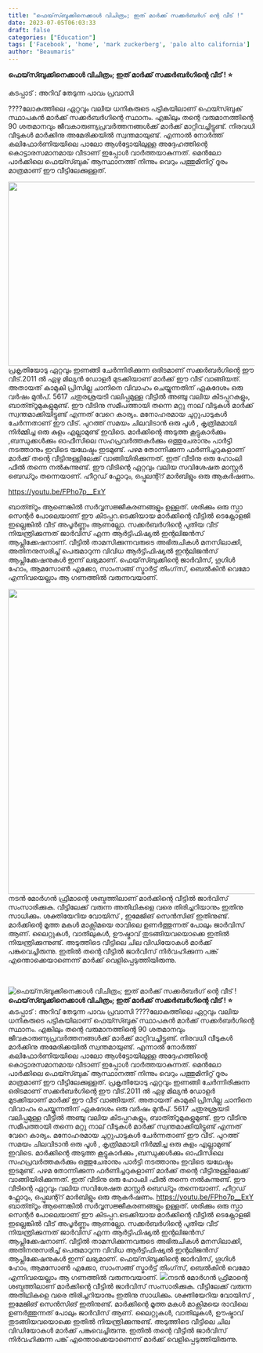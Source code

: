 ```yaml
---
title: "ഫെയ്‌സ്ബുക്കിനെക്കാൾ വിചിത്രം; ഇത് മാർക്ക് സക്കർബർഗ് ന്റെ വീട് !"
date: 2023-07-05T06:03:33
draft: false
categories: ["Education"]
tags: ['Facebook', 'home', 'mark zuckerberg', 'palo alto california']
author: "Beaumaris"
---
```


<strong>ഫെയ്‌സ്ബുക്കിനെക്കാൾ വിചിത്രം; ഇത് മാർക്ക് സക്കർബർഗിന്റെ വീട് ! ⭐</strong>

കടപ്പാട് : അറിവ് തേടുന്ന പാവം പ്രവാസി

????ലോകത്തിലെ ഏറ്റവും വലിയ ധനികരുടെ പട്ടികയിലാണ് ഫെയ്സ്ബുക് സ്ഥാപകന്‍ മാർക്ക് സക്കര്‍ബര്‍ഗിന്റെ സ്ഥാനം. എങ്കിലും തന്റെ വരുമാനത്തിന്റെ 90 ശതമാനവും ജീവകാരുണ്യപ്രവർത്തനങ്ങൾക്ക് മാർക്ക് മാറ്റിവച്ചിട്ടുണ്ട്. നിരവധി വീടുകള്‍ മാര്‍ക്കിനു അമേരിക്കയില്‍ സ്വന്തമായുണ്ട്. എന്നാല്‍ നോര്‍ത്ത് കലിഫോര്‍ണിയയിലെ പാലോ ആള്‍ട്ടോയിലുള്ള അദ്ദേഹത്തിന്റെ കൊട്ടാരസമാനമായ വീടാണ് ഇപ്പോള്‍ വാര്‍ത്തയാകുന്നത്. മെൻലോ പാര്‍ക്കിലെ ഫെയ്സ്ബുക് ആസ്ഥാനത്ത് നിന്നും വെറും പത്തുമിനിറ്റ് ദൂരം മാത്രമാണ് ഈ വീട്ടിലേക്കുള്ളത്.

<a href="https://cdn.boolokam.com/articles/2023/07/ffqff.jpg"><img class="size-full wp-image-402109 aligncenter" src="https://cdn.boolokam.com/articles/2023/07/ffqff.jpg" alt="" width="720" height="375" /></a>പ്രകൃതിയോടു ഏറ്റവും ഇണങ്ങി ചേര്‍ന്നിരിക്കുന്ന ഒരിടമാണ് സക്കര്‍ബര്‍ഗിന്റെ ഈ വീട്.2011 ല്‍ ഏഴു മില്യന്‍ ഡോളര്‍ മുടക്കിയാണ് മാര്‍ക്ക് ഈ വീട് വാങ്ങിയത്. അതായത് കാമുകി പ്രിസില്ല ചാനിനെ വിവാഹം ചെയ്യുന്നതിന് ഏകദേശം ഒരു വർഷം മുന്‍പ്. 5617 ചതുരശ്രയടി വലിപ്പമുള്ള വീട്ടില്‍ അഞ്ചു വലിയ കിടപ്പറകളും, ബാത്ത്റൂമുകളുമുണ്ട്. ഈ വീടിനു സമീപത്തായി തന്നെ മറ്റു നാല് വീടുകള്‍ മാര്‍ക്ക് സ്വന്തമാക്കിയിട്ടുണ്ട് എന്നത് വേറെ കാര്യം. മനോഹരമായ ചുറ്റുപാടുകള്‍ ചേര്‍ന്നതാണ് ഈ വീട്. പുറത്ത് സമയം ചിലവിടാന്‍ ഒരു പൂള്‍ , കൃത്രിമമായി നിര്‍മ്മിച്ച ഒരു കുളം എല്ലാമുണ്ട് ഇവിടെ. മാര്‍ക്കിന്റെ അടുത്ത കൂട്ടുകാര്‍ക്കും ,ബന്ധുക്കള്‍ക്കും ഓഫീസിലെ സഹപ്രവര്‍ത്തകര്‍ക്കും ഒത്തുചേരാനും പാര്‍ട്ടി നടത്താനും ഇവിടെ യഥേഷ്ടം ഇടമുണ്ട്. പഴമ തോന്നിക്കുന്ന ഫര്‍ണിച്ചറുകളാണ് മാര്‍ക്ക് തന്റെ വീട്ടിനുള്ളിലേക്ക് വാങ്ങിയിരിക്കുന്നത്. ഇത് വീടിനു ഒരു ഹോംലി ഫീല്‍ തന്നെ നല്‍കുന്നുണ്ട്. ഈ വീടിന്റെ ഏറ്റവും വലിയ സവിശേഷത മാസ്റ്റര്‍ ബെഡ്റൂം തന്നെയാണ്. ഹീറ്റഡ് ഫ്ലോറും, ഒപ്പുലന്റ്റ് മാര്‍ബിളും ഒരു ആകര്‍ഷണം.

https://youtu.be/FPho7p__ExY

ബാത്ത്റൂം ആണെങ്കില്‍ സര്‍വ്വസജ്ജീകരണങ്ങളും ഉള്ളത്. ശരിക്കും ഒരു സ്പാ സെന്റര്‍ പോലെയാണ് ഈ കിടപ്പറ.ടെക്കിയായ മാര്‍ക്കിന്റെ വീട്ടില്‍ ടെക്നോളജി ഇല്ലെങ്കില്‍ വീട് അപൂര്‍ണ്ണം ആണല്ലോ. സക്കര്‍ബര്‍ഗിന്റെ പുതിയ വീട് നിയന്ത്രിക്കുന്നത് ജാര്‍വിസ് എന്ന ആര്‍ട്ടിഫിഷ്യല്‍ ഇന്റലിജന്‍സ് ആപ്ലിക്കേഷനാണ്. വീട്ടില്‍ താമസിക്കുന്നവരുടെ അഭിരുചികള്‍ മനസിലാക്കി, അതിനനുസരിച്ച് പെരുമാറുന്ന വിവിധ ആര്‍ട്ടിഫിഷ്യല്‍ ഇന്റലിജന്‍സ് ആപ്ലിക്കേഷനുകള്‍ ഇന്ന് ലഭ്യമാണ്. ഫെയ്‌സ്ബുക്കിന്റെ ജാര്‍വിസ്, ഗൂഗിള്‍ ഹോം, ആമസോണ്‍ എക്കോ, സാംസങ്ങ് സ്മാര്‍ട്ട് തിംഗ്‌സ്, ബെല്‍കിന്‍ വെമോ എന്നിവയെല്ലാം ആ ഗണത്തില്‍ വരുന്നവയാണ്.

<a href="https://cdn.boolokam.com/articles/2023/07/fwfwfwfffff.jpeg"><img class="size-full wp-image-402111 aligncenter" src="https://cdn.boolokam.com/articles/2023/07/fwfwfwfffff.jpeg" alt="" width="957" height="622" /></a>നടന്‍ മോര്‍ഗന്‍ ഫ്രീമാന്റെ ശബ്ദത്തിലാണ് മാര്‍ക്കിന്റെ വീട്ടില്‍ ജാര്‍വിസ് സംസാരിക്കുക. വീട്ടിലേക്ക് വരുന്ന അതിഥികളെ വരെ തിരിച്ചറിയാനും ഇതിനു സാധിക്കും. ശക്തിയേറിയ വോയിസ് , ഇമേജിങ് സെൻസിങ് ഇതിനുണ്ട്. മാര്‍ക്കിന്റെ മൂത്ത മകള്‍ മാക്സിമയെ രാവിലെ ഉണര്‍ത്തുന്നത് പോലും ജാര്‍വിസ് ആണ്. ലൈറ്റുകള്‍, വാതിലുകള്‍, ഊഷ്മാവ് തുടങ്ങിയവയൊക്കെ ഇതില്‍ നിയന്ത്രിക്കുന്നുണ്ട്. അടുത്തിടെ വീട്ടിലെ ചില വിഡിയോകള്‍ മാര്‍ക്ക് പങ്കുവെച്ചിരുന്നു. ഇതില്‍ തന്റെ വീട്ടില്‍ ജാര്‍വിസ് നിര്‍വഹിക്കുന്ന പങ്ക് എന്തൊക്കെയാണെന്ന് മാര്‍ക്ക് വെളിപ്പെടുത്തിയിരുന്നു.

&nbsp;


![ഫെയ്‌സ്ബുക്കിനെക്കാൾ വിചിത്രം; ഇത് മാർക്ക് സക്കർബർഗ് ന്റെ വീട് !](https://cdn.boolokam.com/articles/2023/07/ffqff.jpg)**ഫെയ്‌സ്ബുക്കിനെക്കാൾ വിചിത്രം; ഇത് മാർക്ക് സക്കർബർഗിന്റെ വീട് ! ⭐** കടപ്പാട് : അറിവ് തേടുന്ന പാവം പ്രവാസി ????ലോകത്തിലെ ഏറ്റവും വലിയ ധനികരുടെ പട്ടികയിലാണ് ഫെയ്സ്ബുക് സ്ഥാപകന്‍ മാർക്ക് സക്കര്‍ബര്‍ഗിന്റെ സ്ഥാനം. എങ്കിലും തന്റെ വരുമാനത്തിന്റെ 90 ശതമാനവും ജീവകാരുണ്യപ്രവർത്തനങ്ങൾക്ക് മാർക്ക് മാറ്റിവച്ചിട്ടുണ്ട്. നിരവധി വീടുകള്‍ മാര്‍ക്കിനു അമേരിക്കയില്‍ സ്വന്തമായുണ്ട്. എന്നാല്‍ നോര്‍ത്ത് കലിഫോര്‍ണിയയിലെ പാലോ ആള്‍ട്ടോയിലുള്ള അദ്ദേഹത്തിന്റെ കൊട്ടാരസമാനമായ വീടാണ് ഇപ്പോള്‍ വാര്‍ത്തയാകുന്നത്. മെൻലോ പാര്‍ക്കിലെ ഫെയ്സ്ബുക് ആസ്ഥാനത്ത് നിന്നും വെറും പത്തുമിനിറ്റ് ദൂരം മാത്രമാണ് ഈ വീട്ടിലേക്കുള്ളത്. [](https://cdn.boolokam.com/articles/2023/07/ffqff.jpg)പ്രകൃതിയോടു ഏറ്റവും ഇണങ്ങി ചേര്‍ന്നിരിക്കുന്ന ഒരിടമാണ് സക്കര്‍ബര്‍ഗിന്റെ ഈ വീട്.2011 ല്‍ ഏഴു മില്യന്‍ ഡോളര്‍ മുടക്കിയാണ് മാര്‍ക്ക് ഈ വീട് വാങ്ങിയത്. അതായത് കാമുകി പ്രിസില്ല ചാനിനെ വിവാഹം ചെയ്യുന്നതിന് ഏകദേശം ഒരു വർഷം മുന്‍പ്. 5617 ചതുരശ്രയടി വലിപ്പമുള്ള വീട്ടില്‍ അഞ്ചു വലിയ കിടപ്പറകളും, ബാത്ത്റൂമുകളുമുണ്ട്. ഈ വീടിനു സമീപത്തായി തന്നെ മറ്റു നാല് വീടുകള്‍ മാര്‍ക്ക് സ്വന്തമാക്കിയിട്ടുണ്ട് എന്നത് വേറെ കാര്യം. മനോഹരമായ ചുറ്റുപാടുകള്‍ ചേര്‍ന്നതാണ് ഈ വീട്. പുറത്ത് സമയം ചിലവിടാന്‍ ഒരു പൂള്‍ , കൃത്രിമമായി നിര്‍മ്മിച്ച ഒരു കുളം എല്ലാമുണ്ട് ഇവിടെ. മാര്‍ക്കിന്റെ അടുത്ത കൂട്ടുകാര്‍ക്കും ,ബന്ധുക്കള്‍ക്കും ഓഫീസിലെ സഹപ്രവര്‍ത്തകര്‍ക്കും ഒത്തുചേരാനും പാര്‍ട്ടി നടത്താനും ഇവിടെ യഥേഷ്ടം ഇടമുണ്ട്. പഴമ തോന്നിക്കുന്ന ഫര്‍ണിച്ചറുകളാണ് മാര്‍ക്ക് തന്റെ വീട്ടിനുള്ളിലേക്ക് വാങ്ങിയിരിക്കുന്നത്. ഇത് വീടിനു ഒരു ഹോംലി ഫീല്‍ തന്നെ നല്‍കുന്നുണ്ട്. ഈ വീടിന്റെ ഏറ്റവും വലിയ സവിശേഷത മാസ്റ്റര്‍ ബെഡ്റൂം തന്നെയാണ്. ഹീറ്റഡ് ഫ്ലോറും, ഒപ്പുലന്റ്റ് മാര്‍ബിളും ഒരു ആകര്‍ഷണം. https://youtu.be/FPho7p__ExY ബാത്ത്റൂം ആണെങ്കില്‍ സര്‍വ്വസജ്ജീകരണങ്ങളും ഉള്ളത്. ശരിക്കും ഒരു സ്പാ സെന്റര്‍ പോലെയാണ് ഈ കിടപ്പറ.ടെക്കിയായ മാര്‍ക്കിന്റെ വീട്ടില്‍ ടെക്നോളജി ഇല്ലെങ്കില്‍ വീട് അപൂര്‍ണ്ണം ആണല്ലോ. സക്കര്‍ബര്‍ഗിന്റെ പുതിയ വീട് നിയന്ത്രിക്കുന്നത് ജാര്‍വിസ് എന്ന ആര്‍ട്ടിഫിഷ്യല്‍ ഇന്റലിജന്‍സ് ആപ്ലിക്കേഷനാണ്. വീട്ടില്‍ താമസിക്കുന്നവരുടെ അഭിരുചികള്‍ മനസിലാക്കി, അതിനനുസരിച്ച് പെരുമാറുന്ന വിവിധ ആര്‍ട്ടിഫിഷ്യല്‍ ഇന്റലിജന്‍സ് ആപ്ലിക്കേഷനുകള്‍ ഇന്ന് ലഭ്യമാണ്. ഫെയ്‌സ്ബുക്കിന്റെ ജാര്‍വിസ്, ഗൂഗിള്‍ ഹോം, ആമസോണ്‍ എക്കോ, സാംസങ്ങ് സ്മാര്‍ട്ട് തിംഗ്‌സ്, ബെല്‍കിന്‍ വെമോ എന്നിവയെല്ലാം ആ ഗണത്തില്‍ വരുന്നവയാണ്. [![](https://cdn.boolokam.com/articles/2023/07/fwfwfwfffff.jpeg)](https://cdn.boolokam.com/articles/2023/07/fwfwfwfffff.jpeg)നടന്‍ മോര്‍ഗന്‍ ഫ്രീമാന്റെ ശബ്ദത്തിലാണ് മാര്‍ക്കിന്റെ വീട്ടില്‍ ജാര്‍വിസ് സംസാരിക്കുക. വീട്ടിലേക്ക് വരുന്ന അതിഥികളെ വരെ തിരിച്ചറിയാനും ഇതിനു സാധിക്കും. ശക്തിയേറിയ വോയിസ് , ഇമേജിങ് സെൻസിങ് ഇതിനുണ്ട്. മാര്‍ക്കിന്റെ മൂത്ത മകള്‍ മാക്സിമയെ രാവിലെ ഉണര്‍ത്തുന്നത് പോലും ജാര്‍വിസ് ആണ്. ലൈറ്റുകള്‍, വാതിലുകള്‍, ഊഷ്മാവ് തുടങ്ങിയവയൊക്കെ ഇതില്‍ നിയന്ത്രിക്കുന്നുണ്ട്. അടുത്തിടെ വീട്ടിലെ ചില വിഡിയോകള്‍ മാര്‍ക്ക് പങ്കുവെച്ചിരുന്നു. ഇതില്‍ തന്റെ വീട്ടില്‍ ജാര്‍വിസ് നിര്‍വഹിക്കുന്ന പങ്ക് എന്തൊക്കെയാണെന്ന് മാര്‍ക്ക് വെളിപ്പെടുത്തിയിരുന്നു. 
